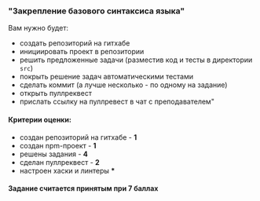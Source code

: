 ### "Закрепление базового синтаксиса языка"

Вам нужно будет:

- создать репозиторий на гитхабе
- инициировать проект в репозитории
- решить предложенные задачи (разместив код и тесты в директории `src`)
- покрыть решение задач автоматическими тестами
- сделать коммит (а лучше несколько - по одному на задание)
- открыть пуллреквест
- прислать ссылку на пуллревест в чат с преподавателем"

<!-- v -->

#### Критерии оценки:

- создан репозиторий на гитхабе - **1**
- создан npm-проект - **1**
- решены задания - **4**
- сделан пуллреквест - **2**
- настроен хаски и линтеры **\***

#### Задание считается принятым при 7 баллах
